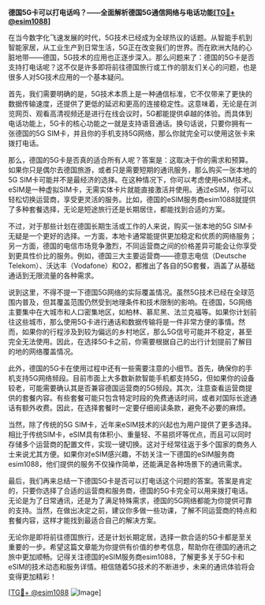 **德国5G卡可以打电话吗？——全面解析德国5G通信网络与电话功能[[TG💪+ @esim1088](https://t.me/s/esim1088)]**

在当今数字化飞速发展的时代，5G技术已经成为全球热议的话题。从智能手机到智能家居，从工业生产到日常生活，5G正在改变我们的世界。而在欧洲大陆的心脏地带——德国，5G技术的应用也正逐步深入。那么问题来了：德国的5G卡是否支持打电话呢？这不仅是许多即将前往德国旅行或工作的朋友们关心的问题，也是很多人对5G技术应用的一个基本疑问。

首先，我们需要明确的是，5G技术本质上是一种通信标准，它不仅带来了更快的数据传输速度，还提供了更低的延迟和更高的连接稳定性。这意味着，无论是在浏览网页、观看高清视频还是进行在线会议时，5G都能提供卓越的体验。而具体到电话功能上，5G卡的核心功能之一就是支持语音通话。换句话说，只要你拥有一张德国的5G SIM卡，并且你的手机支持5G网络，那么你就完全可以使用这张卡来拨打电话。

那么，德国的5G卡是否真的适合所有人呢？答案是：这取决于你的需求和预算。如果你只是偶尔去德国旅游，或者只是需要短期的通讯服务，那么购买一张本地的5G SIM卡可能并不是最经济的选择。在这种情况下，你可以考虑使用eSIM技术。eSIM是一种虚拟SIM卡，无需实体卡片就能直接激活并使用。通过eSIM，你可以轻松切换运营商，享受更灵活的服务。比如，德国的eSIM服务商esim1088就提供了多种套餐选择，无论是短途旅行还是长期居住，都能找到合适的方案。

不过，对于那些计划在德国长期生活或工作的人来说，购买一张本地的5G SIM卡无疑是一个更好的选择。一方面，本地卡通常能提供更加稳定和优质的网络服务；另一方面，德国的电信市场竞争激烈，不同运营商之间的价格差异可能会让你享受到更具性价比的服务。例如，德国三大主要运营商——德意志电信（Deutsche Telekom）、沃达丰（Vodafone）和O2，都推出了各自的5G套餐，涵盖了从基础通话到无限流量的各种需求。

说到这里，不得不提一下德国5G网络的实际覆盖情况。虽然5G技术已经在全球范围内普及，但其覆盖范围仍然受到地理条件和技术限制的影响。在德国，5G网络主要集中在大城市和人口密集地区，如柏林、慕尼黑、法兰克福等。如果你计划前往这些城市，那么使用5G卡进行通话和数据传输将是一件非常方便的事情。然而，如果你的行程涉及到较为偏远的乡村地区，那么5G信号可能并不稳定，甚至完全无法使用。因此，在选择5G卡之前，你需要根据自己的出行计划提前了解目的地的网络覆盖情况。

此外，德国的5G卡在使用过程中还有一些需要注意的小细节。首先，确保你的手机支持5G网络频段。目前市面上大多数新款智能手机都支持5G，但如果你的设备较老，可能需要确认其是否兼容德国运营商的5G频段。其次，注意查看运营商提供的套餐内容。有些套餐可能只包含特定时段的免费通话时间，或者对国际长途通话有额外收费。因此，在选择套餐时一定要仔细阅读条款，避免不必要的麻烦。

当然，除了传统的5G SIM卡，近年来eSIM技术的兴起也为用户提供了更多选择。相比于传统SIM卡，eSIM具有体积小、重量轻、不易损坏等优点，而且可以同时存储多个运营商的配置文件，实现一键切换。这对于经常往返于多个国家的商务人士来说尤其方便。如果你对eSIM感兴趣，不妨关注一下德国的eSIM服务商esim1088，他们提供的服务不仅操作简单，还能满足各种场景下的通讯需求。

最后，我们再来总结一下德国5G卡是否可以打电话这个问题的答案。答案是肯定的，只要你选择了合适的运营商和服务商，德国的5G卡完全可以用来拨打电话。无论是为了日常通讯，还是为了满足特殊需求，德国的5G网络都能为你提供可靠的支持。当然，在做出决定之前，建议你多做一些功课，了解不同运营商的特点和套餐内容，这样才能找到最适合自己的解决方案。

无论你是即将前往德国旅行，还是计划长期定居，选择一款合适的5G卡都是至关重要的一步。希望这篇文章能为你提供有价值的参考信息，帮助你在德国的通讯之旅中更加顺畅。记得关注德国的eSIM服务商esim1088，了解更多关于5G卡和eSIM的技术动态和服务详情。相信随着5G技术的不断进步，未来的通讯体验将会变得更加精彩！

[[TG💪+ @esim1088](https://t.me/s/esim1088) ![Image](https://i.postimg.cc/4NQfJmqS/Snipaste-2025-05-13-00-14-12.png)]